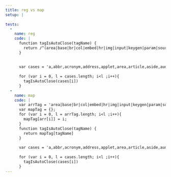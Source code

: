 ```yaml
---
title: reg vs map
setup: |
  
tests:
  -
    name: reg
    code: |
      function tagIsAutoClose(tagName) {
        return /^(area|base|br|col|embed|hr|img|input|keygen|param|source|track|wbr)$/i.test(tagName);
      }
      
      
      var cases = 'a,abbr,acronym,address,applet,area,article,aside,audio,b,base,basefont,bdi,bdo,big,blockquote,body,br,button,canvas,caption,center,cite,code,col,colgroup,command,datalist,dd,del,details,dfn,dialog,dir,div,dl,dt,em,embed,fieldset,figcaption,figure,font,footer,form,frame,frameset,h1,h2,h3,h4,h5,h6,head,header,hr,html,i,iframe,img,input,ins,kbd,keygen,label,legend,li,link,main,map,mark,menu,menuitem,meta,meter,nav,noframes,noscript,object,ol,optgroup,option,output,p,param,pre,progress,q,rp,rt,ruby,s,samp,script,section,select,small,source,span,strike,strong,style,sub,summary,sup,table,tbody,td,textarea,tfoot,th,thead,time,title,tr,track,tt,u,ul,var,video,wbr'.split(',');
      
      for (var i = 0, l = cases.length; i<l ;i++){
        tagIsAutoClose(cases[i])
      }
  -
    name: map
    code: |
      var arrTag = 'area|base|br|col|embed|hr|img|input|keygen|param|source|track|wbr'.split('|');
      var mapTag = {};
      for (var i = 0, l = arrTag.length; i<l ;i++){
        mapTag[arr[i]] = i;
      }
      function tagIsAutoClose(tagName) {
        return mapTag[tagName]
      }
      
      var cases = 'a,abbr,acronym,address,applet,area,article,aside,audio,b,base,basefont,bdi,bdo,big,blockquote,body,br,button,canvas,caption,center,cite,code,col,colgroup,command,datalist,dd,del,details,dfn,dialog,dir,div,dl,dt,em,embed,fieldset,figcaption,figure,font,footer,form,frame,frameset,h1,h2,h3,h4,h5,h6,head,header,hr,html,i,iframe,img,input,ins,kbd,keygen,label,legend,li,link,main,map,mark,menu,menuitem,meta,meter,nav,noframes,noscript,object,ol,optgroup,option,output,p,param,pre,progress,q,rp,rt,ruby,s,samp,script,section,select,small,source,span,strike,strong,style,sub,summary,sup,table,tbody,td,textarea,tfoot,th,thead,time,title,tr,track,tt,u,ul,var,video,wbr'.split(',');
      
      for (var i = 0, l = cases.length; i<l ;i++){
        tagIsAutoClose(cases[i])
      }
---
```


